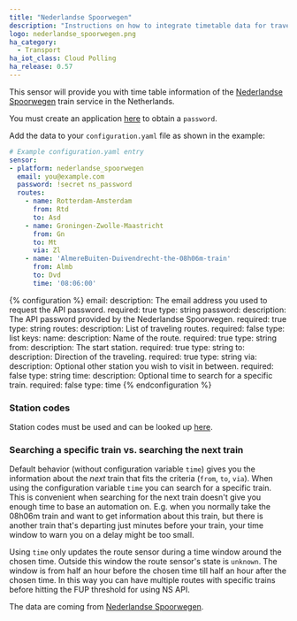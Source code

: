 ```yaml
---
title: "Nederlandse Spoorwegen"
description: "Instructions on how to integrate timetable data for traveling by train in the Netherlands within Home Assistant."
logo: nederlandse_spoorwegen.png
ha_category:
  - Transport
ha_iot_class: Cloud Polling
ha_release: 0.57
---
```


This sensor will provide you with time table information of the [Nederlandse Spoorwegen](https://www.ns.nl/) train service in the Netherlands.

You must create an application [here](https://www.ns.nl/ews-aanvraagformulier/) to obtain a `password`.

Add the data to your `configuration.yaml` file as shown in the example:

```yaml
# Example configuration.yaml entry
sensor:
- platform: nederlandse_spoorwegen
  email: you@example.com
  password: !secret ns_password
  routes:
    - name: Rotterdam-Amsterdam
      from: Rtd
      to: Asd
    - name: Groningen-Zwolle-Maastricht
      from: Gn
      to: Mt
      via: Zl
    - name: 'AlmereBuiten-Duivendrecht-the-08h06m-train'
      from: Almb
      to: Dvd
      time: '08:06:00'
```

{% configuration %}
email:
  description: The email address you used to request the API password.
  required: true
  type: string
password:
  description: The API password provided by the Nederlandse Spoorwegen.
  required: true
  type: string
routes:
  description: List of traveling routes.
  required: false
  type: list
  keys:
    name:
      description: Name of the route.
      required: true
      type: string
    from:
      description: The start station.
      required: true
      type: string
    to:
      description: Direction of the traveling.
      required: true
      type: string
    via:
      description: Optional other station you wish to visit in between.
      required: false
      type: string
    time:
      description: Optional time to search for a specific train.
      required: false
      type: time
{% endconfiguration %}

### Station codes

Station codes must be used and can be looked up [here](https://nl.wikipedia.org/wiki/Lijst_van_spoorwegstations_in_Nederland).

### Searching a specific train vs. searching the next train

Default behavior (without configuration variable `time`) gives you the information about the *next* train that fits the criteria (`from`, `to`, `via`).
When using the configuration variable `time` you can search for a specific train.
This is convenient when searching for the next train doesn't give you enough time to base an automation on.
E.g. when you normally take the 08h06m train and want to get information about this train, but there is another train
that's departing just minutes before your train, your time window to warn you on a delay might be too small.

Using `time` only updates the route sensor during a time window around the chosen time.
Outside this window the route sensor's state is `unknown`.
The window is from half an hour before the chosen time till half an hour after the chosen time.
In this way you can have multiple routes with specific trains before hitting the FUP threshold for using NS API.

The data are coming from [Nederlandse Spoorwegen](https://www.ns.nl/).
